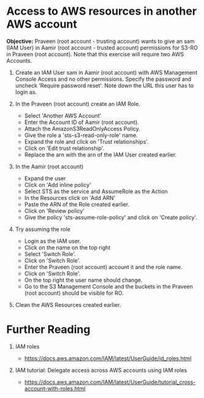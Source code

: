 # Access to AWS resources in another AWS account

**Objective:** Praveen (root account - trusting account) wants to give an sam (IAM User) in Aamir (root account - trusted account) permissions for S3-RO in Praveen (root account). Note that this exercise will require two AWS Accounts.

1. Create an IAM User sam in Aamir (root account) with AWS Management Console Access and no other permissions. Specify the password and uncheck 'Require password reset'. Note down the URL this user has to login as.

1. In the Praveen (root account) create an IAM Role.
	- Select 'Another AWS Account'
	- Enter the Account ID of Aamir (root account).
	- Attach the AmazonS3ReadOnlyAccess Policy.
	- Give the role a 'sts-s3-read-only-role' name.
	- Expand the role and click on 'Trust relationships'.
	- Click on 'Edit trust relationship'.
	- Replace the arn with the arn of the IAM User created earlier.

1. In the Aamir (root account)
	- Expand the user
	- Click on 'Add inline policy'
	- Select STS as the service and AssumeRole as the Action
	- In the Resources click on 'Add ARN'
	- Paste the ARN of the Role created earlier.
	- Click on 'Review policy'
	- Give the policy 'sts-assume-role-policy' and click on 'Create policy'.

1. Try assuming the role
	- Login as the IAM user.
	- Click on the name on the top right
	- Select 'Switch Role'.
	- Click on 'Switch Role'.
	- Enter the Praveen (root account) account it and the role name.
	- Click on 'Switch Role'.
	- On the top right the user name should change.
	- Go to the S3 Management Console and the buckets in the Praveen (root account) should be visible for RO.

1. Clean the AWS Resources created earlier.

# Further Reading

1. IAM roles
	- https://docs.aws.amazon.com/IAM/latest/UserGuide/id_roles.html

1. IAM tutorial: Delegate access across AWS accounts using IAM roles
	- https://docs.aws.amazon.com/IAM/latest/UserGuide/tutorial_cross-account-with-roles.html